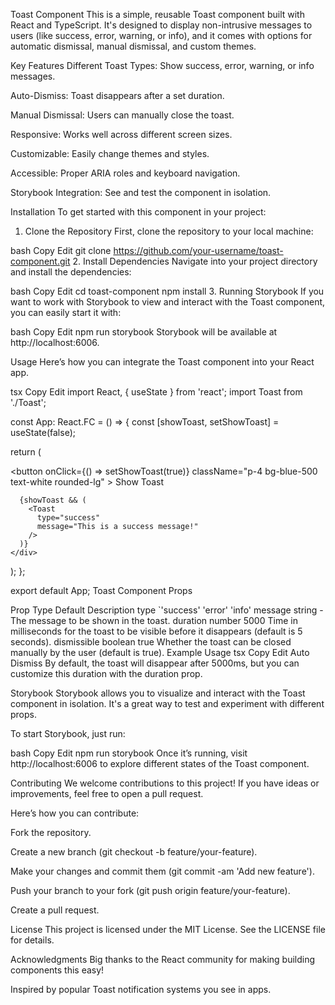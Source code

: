 Toast Component
This is a simple, reusable Toast component built with React and TypeScript. It's designed to display non-intrusive messages to users (like success, error, warning, or info), and it comes with options for automatic dismissal, manual dismissal, and custom themes.

Key Features
Different Toast Types: Show success, error, warning, or info messages.

Auto-Dismiss: Toast disappears after a set duration.

Manual Dismissal: Users can manually close the toast.

Responsive: Works well across different screen sizes.

Customizable: Easily change themes and styles.

Accessible: Proper ARIA roles and keyboard navigation.

Storybook Integration: See and test the component in isolation.

Installation
To get started with this component in your project:

1. Clone the Repository
First, clone the repository to your local machine:

bash
Copy
Edit
git clone https://github.com/your-username/toast-component.git
2. Install Dependencies
Navigate into your project directory and install the dependencies:

bash
Copy
Edit
cd toast-component
npm install
3. Running Storybook
If you want to work with Storybook to view and interact with the Toast component, you can easily start it with:

bash
Copy
Edit
npm run storybook
Storybook will be available at http://localhost:6006.

Usage
Here’s how you can integrate the Toast component into your React app.

tsx
Copy
Edit
import React, { useState } from 'react';
import Toast from './Toast';

const App: React.FC = () => {
  const [showToast, setShowToast] = useState<boolean>(false);

  return (
    <div className="min-h-screen flex items-center justify-center bg-gray-100">
      <button
        onClick={() => setShowToast(true)}
        className="p-4 bg-blue-500 text-white rounded-lg"
      >
        Show Toast
      </button>

      {showToast && (
        <Toast
          type="success"
          message="This is a success message!"
        />
      )}
    </div>
  );
};

export default App;
Toast Component Props

Prop	Type	Default	Description
type	`'success'	'error'	'info'
message	string	-	The message to be shown in the toast.
duration	number	5000	Time in milliseconds for the toast to be visible before it disappears (default is 5 seconds).
dismissible	boolean	true	Whether the toast can be closed manually by the user (default is true).
Example Usage
tsx
Copy
Edit
<Toast
  type="success"
  message="This is a success message!"
  duration={3000}
  dismissible={true}
/>
Auto Dismiss
By default, the toast will disappear after 5000ms, but you can customize this duration with the duration prop.

Storybook
Storybook allows you to visualize and interact with the Toast component in isolation. It's a great way to test and experiment with different props.

To start Storybook, just run:

bash
Copy
Edit
npm run storybook
Once it’s running, visit http://localhost:6006 to explore different states of the Toast component.

Contributing
We welcome contributions to this project! If you have ideas or improvements, feel free to open a pull request.

Here’s how you can contribute:

Fork the repository.

Create a new branch (git checkout -b feature/your-feature).

Make your changes and commit them (git commit -am 'Add new feature').

Push your branch to your fork (git push origin feature/your-feature).

Create a pull request.

License
This project is licensed under the MIT License. See the LICENSE file for details.

Acknowledgments
Big thanks to the React community for making building components this easy!

Inspired by popular Toast notification systems you see in apps.
